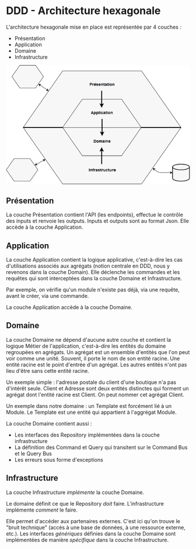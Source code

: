 # DDD - Architecture hexagonale

L'architecture hexagonale mise en place est représentée par 4 couches :
* Présentation
* Application
* Domaine
* Infrastructure

![Architecture hexagonale](images/hexagonal.png)

## Présentation

La couche Présentation contient l'API (les endpoints), effectue le contrôle des inputs et renvoie les outputs. Inputs et outputs sont au format Json. Elle accède à la couche Application.

## Application

La couche Application contient la logique applicative, c'est-à-dire les cas d'utilisations associés aux agrégats (notion centrale en DDD, nous y revenons dans la couche Domain). Elle déclenche les commandes et les requêtes qui sont interceptées dans la couche Domaine et Infrastructure.

Par exemple, on vérifie qu'un module n'existe pas déjà, via une requête, avant le créer, via une commande.

La couche Application accède à la couche Domaine.

## Domaine

La couche Domaine ne dépend d'aucune autre couche et contient la logique Métier de l'application, c'est-à-dire les entités du domaine regroupées en agrégats. Un agrégat est un ensemble d'entités que l'on peut voir comme une unité. Souvent, il porte le nom de son entité racine. Une entité racine est le point d'entrée d'un agrégat. Les autres entités n'ont pas lieu d'être sans cette entité racine.

Un exemple simple : l'adresse postale du client d'une boutique n'a pas d'intérêt seule. Client et Adresse sont deux entités distinctes qui forment un agrégat dont l'entité racine est Client. On peut nommer cet agrégat Client.

Un exemple dans notre domaine : un Template est forcément lié à un Module. Le Template est une entité qui appartient à l'aggrégat Module.

La couche Domaine contient aussi :
* Les interfaces des Repository implémentées dans la couche infrastructure
* La définition des Command et Query qui transitent sur le Command Bus et le Query Bus
* Les erreurs sous forme d'exceptions

## Infrastructure

La couche Infrastructure *implémente* la couche Domaine.

Le domaine définit ce que le Repository *doit* faire. L'infrastructure implémente *comment* le faire.

Elle permet d'accéder aux partenaires externes. C'est ici qu'on trouve le "bruit technique" (accès à une base de données, à une ressource externe, etc.). Les interfaces *génériques* définies dans la couche Domaine sont implémentées de manière *spécifique* dans la couche Infrastructure.

